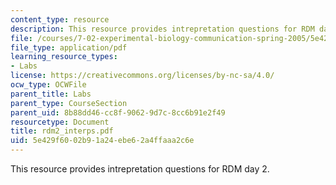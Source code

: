 ```yaml
---
content_type: resource
description: This resource provides intrepretation questions for RDM day 2.
file: /courses/7-02-experimental-biology-communication-spring-2005/5e429f6002b91a24ebe62a4ffaaa2c6e_rdm2_interps.pdf
file_type: application/pdf
learning_resource_types:
- Labs
license: https://creativecommons.org/licenses/by-nc-sa/4.0/
ocw_type: OCWFile
parent_title: Labs
parent_type: CourseSection
parent_uid: 8b88dd46-cc8f-9062-9d7c-8cc6b91e2f49
resourcetype: Document
title: rdm2_interps.pdf
uid: 5e429f60-02b9-1a24-ebe6-2a4ffaaa2c6e
---
```

This resource provides intrepretation questions for RDM day 2.